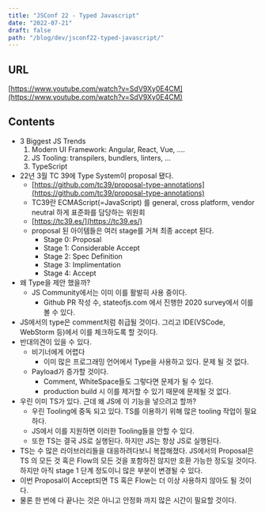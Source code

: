 ```yaml
---
title: "JSConf 22 - Typed Javascript"
date: "2022-07-21"
draft: false
path: "/blog/dev/jsconf22-typed-javascript/"
---
```


## URL
[https://www.youtube.com/watch?v=SdV9Xy0E4CM](https://www.youtube.com/watch?v=SdV9Xy0E4CM)

## Contents

- 3 Biggest JS Trends
  1. Modern UI Framework: Angular, React, Vue, ....
  2. JS Tooling: transpilers, bundlers, linters, ...
  3. TypeScript
- 22년 3월 TC 39에 Type System이 proposal 됐다.
  - [https://github.com/tc39/proposal-type-annotations](https://github.com/tc39/proposal-type-annotations)
  - TC39란 ECMAScript(=JavaScript) 를 general, cross platform, vendor neutral 하게 표준화를 담당하는 위원회
  - [https://tc39.es/](https://tc39.es/)
  - proposal 된 아이템들은 여러 stage를 거쳐 최종 accept 된다.
    - Stage 0: Proposal
    - Stage 1: Considerable Accept
    - Stage 2: Spec Definition
    - Stage 3: Implimentation
    - Stage 4: Accept
- 왜 Type을 제안 했을까?
  - JS Community에서는 이미 이를 활발히 사용 중이다.
    - Github PR 작성 수, stateofjs.com 에서 진행한 2020 survey에서 이를 볼 수 있다.
- JS에서의 type은 comment처럼 취급될 것이다. 그리고 IDE(VSCode, WebStorm 등)에서 이를 체크하도록 할 것이다.
- 반대의견이 있을 수 있다.
  - 비기너에게 어렵다
    - 이미 많은 프로그래밍 언어에서 Type을 사용하고 있다. 문제 될 것 없다.
  - Payload가 증가할 것이다.
    - Comment, WhiteSpace들도 그렇다면 문제가 될 수 있다.
    - production build 시 이를 제거할 수 있기 때문에 문제될 것 없다.
- 우린 이미 TS가 있다. 근데 왜 JS에 이 기능을 넣으려고 할까?
  - 우린 Tooling에 중독 되고 있다. TS를 이용하기 위해 많은 tooling 작업이 필요하다.
  - JS에서 이를 지원하면 이러한 Tooling들을 안할 수 있다.
  - 또한 TS는 결국 JS로 실행된다. 하지만 JS는 항상 JS로 실행된다.
- TS는 수 많은 라이브러리들을 대응하려다보니 복잡해졌다. JS에서의 Proposal은 TS 의 모든 것 혹은 Flow의 모든 것을 포함하진 않지만 호환 가능한 정도일 것이다. 하지만 아직 stage 1 단계 정도이니 많은 부분이 변경될 수 있다.
- 이번 Proposal이 Accept되면 TS 혹은 Flow는 더 이상 사용하지 않아도 될 것이다.
- 물론 한 번에 다 끝나는 것은 아니고 안정화 까지 많은 시간이 필요할 것이다.
